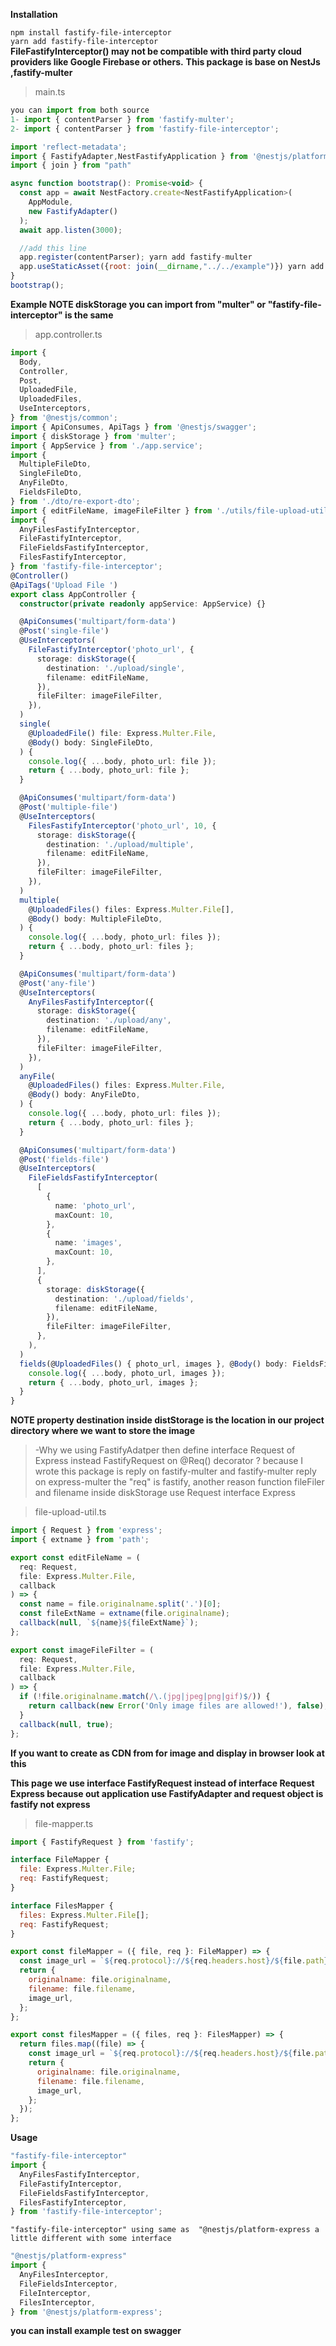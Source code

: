 **Installation**

```npm install fastify-file-interceptor```
</br>
```yarn add fastify-file-interceptor```
</br>
**FileFastifyInterceptor() may not be compatible with third party cloud providers like Google Firebase or others.**
**This package is base on NestJs ,fastify-multer**

>main.ts
```javascript
you can import from both source
1- import { contentParser } from 'fastify-multer';
2- import { contentParser } from 'fastify-file-interceptor';

import 'reflect-metadata';
import { FastifyAdapter,NestFastifyApplication } from '@nestjs/platform-fastify';
import { join } from "path"

async function bootstrap(): Promise<void> {
  const app = await NestFactory.create<NestFastifyApplication>(
    AppModule,
    new FastifyAdapter()
  );
  await app.listen(3000);

  //add this line
  app.register(contentParser); yarn add fastify-multer
  app.useStaticAsset({root: join(__dirname,"../../example")}) yarn add fastify-static
}
bootstrap();
```


**Example
NOTE diskStorage you can import from "multer" or "fastify-file-interceptor" is the same**
>app.controller.ts
```typescript
import {
  Body,
  Controller,
  Post,
  UploadedFile,
  UploadedFiles,
  UseInterceptors,
} from '@nestjs/common';
import { ApiConsumes, ApiTags } from '@nestjs/swagger';
import { diskStorage } from 'multer';
import { AppService } from './app.service';
import {
  MultipleFileDto,
  SingleFileDto,
  AnyFileDto,
  FieldsFileDto,
} from './dto/re-export-dto';
import { editFileName, imageFileFilter } from './utils/file-upload-util';
import {
  AnyFilesFastifyInterceptor,
  FileFastifyInterceptor,
  FileFieldsFastifyInterceptor,
  FilesFastifyInterceptor,
} from 'fastify-file-interceptor';
@Controller()
@ApiTags('Upload File ')
export class AppController {
  constructor(private readonly appService: AppService) {}

  @ApiConsumes('multipart/form-data')
  @Post('single-file')
  @UseInterceptors(
    FileFastifyInterceptor('photo_url', {
      storage: diskStorage({
        destination: './upload/single',
        filename: editFileName,
      }),
      fileFilter: imageFileFilter,
    }),
  )
  single(
    @UploadedFile() file: Express.Multer.File,
    @Body() body: SingleFileDto,
  ) {
    console.log({ ...body, photo_url: file });
    return { ...body, photo_url: file };
  }

  @ApiConsumes('multipart/form-data')
  @Post('multiple-file')
  @UseInterceptors(
    FilesFastifyInterceptor('photo_url', 10, {
      storage: diskStorage({
        destination: './upload/multiple',
        filename: editFileName,
      }),
      fileFilter: imageFileFilter,
    }),
  )
  multiple(
    @UploadedFiles() files: Express.Multer.File[],
    @Body() body: MultipleFileDto,
  ) {
    console.log({ ...body, photo_url: files });
    return { ...body, photo_url: files };
  }

  @ApiConsumes('multipart/form-data')
  @Post('any-file')
  @UseInterceptors(
    AnyFilesFastifyInterceptor({
      storage: diskStorage({
        destination: './upload/any',
        filename: editFileName,
      }),
      fileFilter: imageFileFilter,
    }),
  )
  anyFile(
    @UploadedFiles() files: Express.Multer.File,
    @Body() body: AnyFileDto,
  ) {
    console.log({ ...body, photo_url: files });
    return { ...body, photo_url: files };
  }

  @ApiConsumes('multipart/form-data')
  @Post('fields-file')
  @UseInterceptors(
    FileFieldsFastifyInterceptor(
      [
        {
          name: 'photo_url',
          maxCount: 10,
        },
        {
          name: 'images',
          maxCount: 10,
        },
      ],
      {
        storage: diskStorage({
          destination: './upload/fields',
          filename: editFileName,
        }),
        fileFilter: imageFileFilter,
      },
    ),
  )
  fields(@UploadedFiles() { photo_url, images }, @Body() body: FieldsFileDto) {
    console.log({ ...body, photo_url, images });
    return { ...body, photo_url, images };
  }
}


```
**NOTE property destination inside distStorage is the location in our project directory where we want to store the image**
</br>
> -Why we using FastifyAdatper then define interface Request of Express instead FastifyRequest on @Req()  decorator ? because I wrote this package is reply on fastify-multer and fastify-multer reply on express-multer the "req" is fastify,
> another reason function fileFiler and filename inside diskStorage use Request interface Express

>file-upload-util.ts
```javascript
import { Request } from 'express';
import { extname } from 'path';

export const editFileName = (
  req: Request,
  file: Express.Multer.File,
  callback
) => {
  const name = file.originalname.split('.')[0];
  const fileExtName = extname(file.originalname);
  callback(null, `${name}${fileExtName}`);
};

export const imageFileFilter = (
  req: Request,
  file: Express.Multer.File,
  callback
) => {
  if (!file.originalname.match(/\.(jpg|jpeg|png|gif)$/)) {
    return callback(new Error('Only image files are allowed!'), false);
  }
  callback(null, true);
};
```


**If you want to create as CDN from for image and display in browser look at this**

**This page we use interface FastifyRequest  instead of interface Request Express because out application use FastifyAdapter and request object is fastify not express**
>file-mapper.ts
```javascript
import { FastifyRequest } from 'fastify';

interface FileMapper {
  file: Express.Multer.File;
  req: FastifyRequest;
}

interface FilesMapper {
  files: Express.Multer.File[];
  req: FastifyRequest;
}

export const fileMapper = ({ file, req }: FileMapper) => {
  const image_url = `${req.protocol}://${req.headers.host}/${file.path}`;
  return {
    originalname: file.originalname,
    filename: file.filename,
    image_url,
  };
};

export const filesMapper = ({ files, req }: FilesMapper) => {
  return files.map((file) => {
    const image_url = `${req.protocol}://${req.headers.host}/${file.path}`;
    return {
      originalname: file.originalname,
      filename: file.filename,
      image_url,
    };
  });
};
```
**Usage**
```typescript
"fastify-file-interceptor"
import {
  AnyFilesFastifyInterceptor,
  FileFastifyInterceptor,
  FileFieldsFastifyInterceptor,
  FilesFastifyInterceptor,
} from 'fastify-file-interceptor';
```
```"fastify-file-interceptor" using same as  "@nestjs/platform-express a little different with some interface```

```typescript
"@nestjs/platform-express"
import {
  AnyFilesInterceptor,
  FileFieldsInterceptor,
  FileInterceptor,
  FilesInterceptor,
} from '@nestjs/platform-express';
```
**you can install example test on swagger**
